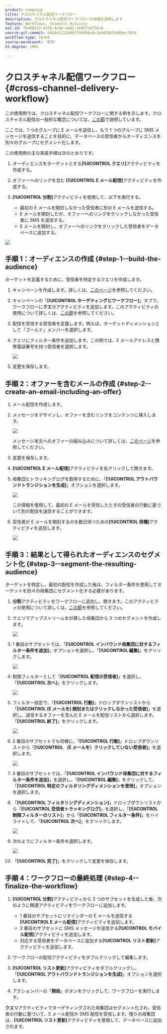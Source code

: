 ```yaml
---
product: campaign
title: クロスチャネル配信ワークフロー
description: クロスチャネル配信ワークフローの詳細を説明します
feature: Workflows, Channels Activity
exl-id: fb498233-4df8-4c9e-a082-3e657c6756c9
source-git-commit: 6464e1121b907f44db9c0c3add28b54486ecf834
workflow-type: tm+mt
source-wordcount: '675'
ht-degree: 100%

---
```


# クロスチャネル配信ワークフロー{#cross-channel-delivery-workflow}

この使用例では、クロスチャネル配信ワークフローに関する例を示します。クロスチャネル配信の一般的な概念については、[この節](cross-channel-deliveries.md)で説明しています。

ここでは、1 つのグループに E メールを送信し、もう 1 つのグループに SMS メッセージを送信することを目的に、データベースの受信者からオーディエンスを別々のグループにセグメント化します。

この使用例の主な実装手順は次のとおりです。

1. オーディエンスをターゲットとする&#x200B;**[!UICONTROL クエリ]**&#x200B;アクティビティを作成する。
1. オファーへのリンクを含む **[!UICONTROL E メール配信]**&#x200B;アクティビティを作成する。
1. **[!UICONTROL 分割]**&#x200B;アクティビティを使用して、以下を実行する。

   * 最初の E メールを開封しなかった受信者に別の E メールを送信する。
   * E メールを開封したが、オファーへのリンクをクリックしなかった受信者に SMS を送信する。
   * E メールを開封し、オファーへのリンクをクリックした受信者をデータベースに追加する。

![](assets/wkf_cross-channel_7.png)

## 手順 1：オーディエンスの作成 {#step-1--build-the-audience}

ターゲットを定義するために、受信者を特定するクエリを作成します。

1. キャンペーンを作成します。詳しくは、[このページ](../campaigns/marketing-campaign-create.md)を参照してください。
1. キャンペーンの「**[!UICONTROL ターゲティングとワークフロー]**」タブで、ワークフローに&#x200B;**クエリ**&#x200B;アクティビティを追加します。このアクティビティの使用について詳しくは、[この節](query.md)を参照してください。
1. 配信を受信する受信者を定義します。例えば、ターゲットディメンションとして「ゴールド」メンバーを選択します。
1. クエリにフィルター条件を追加します。この例では、E メールアドレスと携帯電話番号を持つ受信者を選択します。

   ![](assets/wkf_cross-channel_3.png)

1. 変更を保存します。

## 手順 2：オファーを含むメールの作成 {#step-2--create-an-email-including-an-offer}

1. メール配信を作成します。
1. メッセージをデザインし、オファーを含むリンクをコンテンツに挿入します。

   ![](assets/wkf_cross-channel_1.png)

   メッセージ本文へのオファーの組み込みについて詳しくは、[このページ](../../v8/send/email.md)を参照してください。

1. 変更を保存します。
1. **[!UICONTROL E メール配信]**&#x200B;アクティビティを右クリックして開きます。
1. 母集団とトラッキングログを取得するために、「**[!UICONTROL アウトバウンドトランジションを生成]**」オプションを選択します。

   ![](assets/wkf_cross-channel_2.png)

   この情報を使用して、最初の E メールを受信したときの受信者の行動に基づいて別の配信を送信することができます。

1. 受信者が E メールを開封するのを数日待つための&#x200B;**[!UICONTROL 待機]**&#x200B;アクティビティを追加します。

   ![](assets/wkf_cross-channel_4.png)

## 手順 3：結果として得られたオーディエンスのセグメント化 {#step-3--segment-the-resulting-audience}

ターゲットを特定し、最初の配信を作成した後は、フィルター条件を使用してターゲットを別々の母集団にセグメント化する必要があります。

1. **分割**&#x200B;アクティビティをワークフローに追加し、開きます。このアクティビティの使用について詳しくは、[この節](split.md)を参照してください。
1. クエリでアップストリームを計算した母集団から 3 つのセグメントを作成します。

   ![](assets/wkf_cross-channel_6.png)

1. 1 番目のサブセットでは、「**[!UICONTROL インバウンド母集団に対するフィルター条件を追加]**」オプションを選択し、「**[!UICONTROL 編集]**」をクリックします。

   ![](assets/wkf_cross-channel_8.png)

1. 制限フィルターとして「**[!UICONTROL 配信の受信者]**」を選択し、「**[!UICONTROL 次へ]**」をクリックします。

   ![](assets/wkf_cross-channel_9.png)

1. フィルター設定で、「**[!UICONTROL 行動]**」ドロップダウンリストから「**[!UICONTROL (E メールを) 開封またはクリックしなかった受信者]**」を選択し、送信するオファーを含んだ E メールを配信リストから選択します。「**[!UICONTROL 終了]**」をクリックします。

   ![](assets/wkf_cross-channel_10.png)

1. 2 番目のサブセットでも同様に、「**[!UICONTROL 行動]**」ドロップダウンリストから「**[!UICONTROL （E メールを）クリックしていない受信者]**」を選択します。

   ![](assets/wkf_cross-channel_11.png)

1. 3 番目のサブセットでは、「**[!UICONTROL インバウンド母集団に対するフィルター条件を追加]**」を選択し、「**[!UICONTROL 編集]**」をクリックして、「**[!UICONTROL 特定のフィルタリングディメンションを使用]**」オプションを選択します。
1. 「**[!UICONTROL フィルタリングディメンション]**」ドロップダウンリストから「**[!UICONTROL 受信者トラッキングログ]**」を選択し、「**[!UICONTROL 制限フィルターのリスト]**」から「**[!UICONTROL フィルター条件]**」をハイライトして、「**[!UICONTROL 次へ]**」をクリックします。

   ![](assets/wkf_cross-channel_12.png)

1. 次のようにフィルター条件を選択します。

   ![](assets/wkf_cross-channel_13.png)

1. 「**[!UICONTROL 完了]**」をクリックして変更を保存します。

## 手順 4：ワークフローの最終処理 {#step-4--finalize-the-workflow}

1. **[!UICONTROL 分割]**&#x200B;アクティビティから 3 つのサブセットを生成した後、次のように関連アクティビティをワークフローに追加します。

   * 1 番目のサブセットにリマインダーの E メールを送信する **[!UICONTROL E メール配信]**&#x200B;アクティビティを追加します。
   * 2 番目のサブセットに SMS メッセージを送信する&#x200B;**[!UICONTROL モバイル配信]**&#x200B;アクティビティを追加します。
   * 対応する受信者をデータベースに追加する&#x200B;**[!UICONTROL リスト更新]**&#x200B;アクティビティを追加します。

1. ワークフローの配信アクティビティをダブルクリックして編集します。
1. **[!UICONTROL リスト更新]**&#x200B;アクティビティをダブルクリックし、「**[!UICONTROL アウトバウンドトランジションを生成]**」オプションを選択します。
1. アクションバーの「**開始**」ボタンをクリックして、ワークフローを実行します。

**クエリ**&#x200B;アクティビティでターゲティングされた母集団はセグメント化され、受信者の行動に基づいて、E メール配信か SMS 配信を受信します。残りの母集団は、**[!UICONTROL リスト更新]**&#x200B;アクティビティを使用して、データベースに追加されます。
